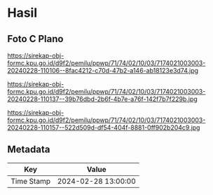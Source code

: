 # Hasil

## Foto C Plano

https://sirekap-obj-formc.kpu.go.id/d9f2/pemilu/ppwp/71/74/02/10/03/7174021003003-20240228-110106--8fac4212-c70d-47b2-a146-ab18123e3d74.jpg

https://sirekap-obj-formc.kpu.go.id/d9f2/pemilu/ppwp/71/74/02/10/03/7174021003003-20240228-110137--39b76dbd-2b6f-4b7e-a76f-142f7b7f229b.jpg

https://sirekap-obj-formc.kpu.go.id/d9f2/pemilu/ppwp/71/74/02/10/03/7174021003003-20240228-110157--522d509d-df54-404f-8881-0ff902b204c9.jpg


## Metadata

| Key        | Value               |
| ---------- | ------------------- |
| Time Stamp | 2024-02-28 13:00:00 |



